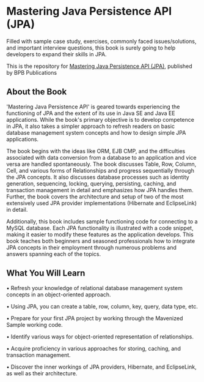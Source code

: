 # Mastering Java Persistence API (JPA)

Filled with sample case study, exercises, commonly faced issues/solutions, and important interview questions, this book is surely going to help developers to expand their skills in JPA.

This is the repository for [Mastering Java Persistence API (JPA)](https://bpbonline.com/products/mastering-java-persistence-api-jpa?_pos=1&_sid=f9123b936&_ss=r), published by BPB Publications
## About the Book
'Mastering Java Persistence API' is geared towards experiencing the functioning of JPA and the extent of its use in Java SE and Java EE applications. While the book's primary objective is to develop competence in JPA, it also takes a simpler approach to refresh readers on basic database management system concepts and how to design simple JPA applications.

The book begins with the ideas like ORM, EJB CMP, and the difficulties associated with data conversion from a database to an application and vice versa are handled spontaneously. The book discusses Table, Row, Column, Cell, and various forms of Relationships and progress sequentially through the JPA concepts. It also discusses database processes such as identity generation, sequencing, locking, querying, persisting, caching, and transaction management in detail and emphasizes how JPA handles them. Further, the book covers the architecture and setup of two of the most extensively used JPA provider implementations (Hibernate and EclipseLink) in detail. 

Additionally, this book includes sample functioning code for connecting to a MySQL database.
Each JPA functionality is illustrated with a code snippet, making it easier to modify these features as the application develops. This book teaches both beginners and seasoned professionals how to integrate JPA concepts in their employment through numerous problems and answers spanning each of the topics.

## What You Will Learn
•	 Refresh your knowledge of relational database management system concepts in an object-oriented approach.

•	 Using JPA, you can create a table, row, column, key, query, data type, etc.

•	 Prepare for your first JPA project by working through the Mavenized Sample working code.

•	 Identify various ways for object-oriented representation of relationships.

•	 Acquire proficiency in various approaches for storing, caching, and transaction management.

•	 Discover the inner workings of JPA providers, Hibernate, and EclipseLink, as well as their architecture.
